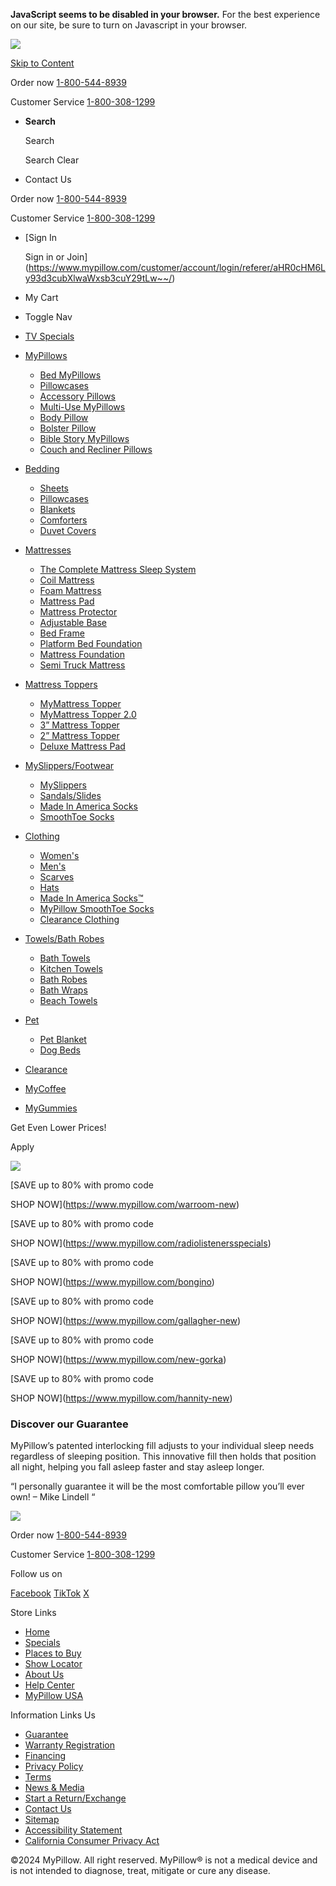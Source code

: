 **JavaScript seems to be disabled in your browser.** For the best experience on our site, be sure to turn on Javascript in your browser.

 [![](https://www.mypillow.com/media/logo/stores/1/websitelogo.png)](https://www.mypillow.com/)

[Skip to Content](#contentarea)

Order now [1-800-544-8939](tel:18005448939)

Customer Service [1-800-308-1299](tel:18003081299)

* **Search**
    
    Search
    
    Search Clear
    
* Contact Us

Order now [1-800-544-8939](tel:18005448939)

Customer Service [1-800-308-1299](tel:18003081299)

* [Sign In
    
    Sign in or Join](https://www.mypillow.com/customer/account/login/referer/aHR0cHM6Ly93d3cubXlwaWxsb3cuY29tLw~~/)
* My Cart
    
* Toggle Nav

* [TV Specials](https://www.mypillow.ca/tv-specials)
* [MyPillows](https://www.mypillow.com/mypillows)
    * [Bed MyPillows](https://www.mypillow.com/mypillows)
    * [Pillowcases](https://www.mypillow.com/bedding/pillowcases)
    * [Accessory Pillows](https://www.mypillow.com/accessory-pillows)
    * [Multi-Use MyPillows](https://www.mypillow.com/multi-use-mypillow)
    * [Body Pillow](https://www.mypillow.com/mybody-pillow)
    * [Bolster Pillow](https://www.mypillow.com/bolster-pillow-w-bolster-pillowcase)
    * [Bible Story MyPillows](https://www.mypillow.com/2-pack-childrens-bible-pillows-offer)
    * [Couch and Recliner Pillows](https://www.mypillow.com/couch-and-recliner-pillows)
* [Bedding](https://www.mypillow.com/bedding)
    * [Sheets](https://www.mypillow.com/bedding)
    * [Pillowcases](https://www.mypillow.com/bedding/pillowcases)
    * [Blankets](https://www.mypillow.com/bedding/blankets)
    * [Comforters](https://www.mypillow.com/bedding/blankets/downcomforters)
    * [Duvet Covers](https://www.mypillow.com/bedding/duvets)
* [Mattresses](https://www.mypillow.com/mattresses)
    * [The Complete Mattress Sleep System](https://www.mypillow.ca/the-complete-mattress-sleep-system)
    * [Coil Mattress](https://www.mypillow.com/mattresses/coil-mattresses)
    * [Foam Mattress](https://www.mypillow.ca/mypillow-foam-mattress)
    * [Mattress Pad](https://www.mypillow.ca/mypillow-deluxemattress-pad)
    * [Mattress Protector](https://www.mypillow.ca/mypillow-mattress-protector)
    * [Adjustable Base](https://www.mypillow.ca/mypillow-adjustable-base)
    * [Bed Frame](https://www.mypillow.ca/mypillow-bed-frame)
    * [Platform Bed Foundation](https://www.mypillow.ca/mattresses/platform-bed-foundation)
    * [Mattress Foundation](https://www.mypillow.ca/mattressfoundation)
    * [Semi Truck Mattress](https://www.mypillow.ca/drivers-dream-truck-mattress)
* [Mattress Toppers](https://www.mypillow.ca/toppers)
    * [MyMattress Topper](https://www.mypillow.com/mymattress-topper-with-free-mypillow-percale-sheets)
    * [MyMattress Topper 2.0](https://www.mypillow.ca/mattress-toppers/3-coil-mattress-topper)
    * [3” Mattress Topper](https://www.mypillow.ca/mattress-toppers/3inchtopper-50off)
    * [2” Mattress Topper](https://www.mypillow.ca/mattress-toppers/2-mattress-topper-new)
    * [Deluxe Mattress Pad](https://www.mypillow.ca/mattress-toppers/mypillow-deluxemattress-pad)
* [MySlippers/Footwear](https://www.mypillow.ca/slipper-specials)
    * [MySlippers](https://www.mypillow.ca/slipper-specials)
    * [Sandals/Slides](https://www.mypillow.com/mypillow-sandals)
    * [Made In America Socks](https://www.mypillow.com/clothing/made-in-america-socks-category)
    * [SmoothToe Socks](https://www.mypillow.com/smoothtoe-socks)
* [Clothing](https://www.mypillow.com/clothing)
    * [Women's](https://www.mypillow.com/clothing/womens-clothing)
    * [Men's](https://www.mypillow.com/clothing/mens-clothing)
    * [Scarves](https://www.mypillow.ca/scarf)
    * [Hats](https://www.mypillow.ca/rib-knitted-hat)
    * [Made In America Socks™](https://www.mypillow.com/clothing/made-in-america-socks-category)
    * [MyPillow SmoothToe Socks](https://www.mypillow.com/mypillow-smoothtoe-socks)
    * [Clearance Clothing](https://www.mypillow.com/clearance-clothing)
* [Towels/Bath Robes](https://www.mypillow.com/bath)
    * [Bath Towels](https://www.mypillow.com/bath/bath-towels)
    * [Kitchen Towels](https://www.mypillow.com/bath/kitchen-towels)
    * [Bath Robes](https://www.mypillow.com/bath/mypillow-bath-robes)
    * [Bath Wraps](https://www.mypillow.com/bath/towel-wraps)
    * [Beach Towels](https://www.mypillow.com/bath/beach-towels)
* [Pet](https://www.mypillow.com/pet)
    * [Pet Blanket](https://www.mypillow.ca/pet-blankets)
    * [Dog Beds](https://www.mypillow.ca/mypillow-for-pets)
* [Clearance](https://www.mypillow.com/clearance-page)
* [MyCoffee](https://www.mypillow.com/mycoffee-options)
* [MyGummies](https://www.mypillow.com/mystore-gummies)

Get Even Lower Prices!

Apply

 ![](https://www.mypillow.com/media/wysiwyg/promotions/free-shipping-75-exclude.jpg)

[](https://www.mypillow.com/the-classic-collection)

[](https://www.mypillow.com/mymattress-topper-with-free-mypillow-percale-sheets)

[](https://www.mypillow.ca/mystore-general-redirect)

   [](https://www.mypillow.com/giza-dreams-sheets)

   [](https://www.mypillow.com/the-classic-collection)

   [](https://www.mypillow.com/bath)

   [](https://www.mypillow.com/bedding)

   [](https://www.mypillow.ca/mymattress-topper-with-free-mypillow-percale-sheets)

   [](https://www.mypillow.com/slipper-specials)

   [](https://www.mypillow.com/mycoffee-options)

   [](https://www.mypillow.com/accessory-pillows)

   [](https://www.mypillow.com/mypillows)

   [](https://www.mypillow.com/bath/kitchen-towels)

   [](https://www.mypillow.com/clothing/made-in-america-socks-category)

   [](https://www.mypillow.ca/mikes-products/what-are-the-odds-br-from-crack-addict-to-ceo)

[SAVE up to 80% with promo code

SHOP NOW](https://www.mypillow.com/warroom-new)

[SAVE up to 80% with promo code

SHOP NOW](https://www.mypillow.com/radiolistenersspecials)

[SAVE up to 80% with promo code

SHOP NOW](https://www.mypillow.com/bongino)

[SAVE up to 80% with promo code

SHOP NOW](https://www.mypillow.com/gallagher-new)

[SAVE up to 80% with promo code

SHOP NOW](https://www.mypillow.com/new-gorka)

[SAVE up to 80% with promo code

SHOP NOW](https://www.mypillow.com/hannity-new)

   [](https://www.mypillow.com/mattresses)

   [](https://www.mypillow.com/pet)

   [](https://www.mypillow.ca/mystore-general-redirect)

   [](https://www.mypillow.ca/mypillow-2-0)

   [](https://www.mypillow.com/couch-and-recliner-pillows)

   [](https://www.mypillow.com/bath/mypillow-bath-robes)

   [](https://www.mypillow.com/pet)

   [](https://www.mypillow.com/smoothtoe-socks)

   [](https://www.mypillow.com/bedding/blankets)

   [](https://www.mypillow.com/mystore-gummies)

   [](https://www.mypillow.ca/toppers)

   [](https://www.mypillow.com/bolster-pillow-w-bolster-pillowcase)

   [](https://www.mypillow.ca/clothing)

   [](https://www.mypillow.com/mikes-products)

   

   [](https://www.mypillow.com/open-box)

   [](https://www.mypillow.com/gift-cards)

   [](https://www.mypillow.com/bath/beach-towels)

   [](https://www.mypillow.com/bedding/blankets)

   [](https://www.mypillow.com/christmas-products)

   [](https://www.mypillow.com/fox)

   [](https://www.mypillow.com/state-fair-specials)

   [](https://www.mypillow.com/smoothtoe-socks)

   [](https://www.mypillow.com/bedding)

### Discover our Guarantee

MyPillow’s patented interlocking fill adjusts to your individual sleep needs regardless of sleeping position. This innovative fill then holds that position all night, helping you fall asleep faster and stay asleep longer.  
  
“I personally guarantee it will be the most comfortable pillow you’ll ever own! – Mike Lindell “

 ![](https://www.mypillow.com/media/logo/default/mypillow-logo-white.png)

Order now [1-800-544-8939](tel:18005448939)

Customer Service [1-800-308-1299](tel:18003081299)

Follow us on

[Facebook](https://www.facebook.com/MyPillow/) [TikTok](https://www.tiktok.com/@mypillowguy) [X](https://twitter.com/MyPillowUSA)

Store Links

* [Home](https://www.mypillow.ca/)
* [Specials](https://www.mypillow.ca/specials)
* [Places to Buy](https://www.mypillow.ca/store-locator)
* [Show Locator](https://www.mypillow.ca/show-locator)
* [About Us](https://www.mypillow.ca/mikes-story)
* [Help Center](https://help.mypillow.com/hc/en-us)
* [MyPillow USA](https://mypillow.com/)

Information Links Us

* [Guarantee](https://www.mypillow.ca/guarantee)
* [Warranty Registration](https://support.mypillow.com/warranty/register)
* [Financing](https://www.mypillow.ca/financing)
* [Privacy Policy](https://www.mypillow.ca/privacy)
* [Terms](https://www.mypillow.ca/terms-conditions)
* [News & Media](https://www.mypillow.ca/news-media)
* [Start a Return/Exchange](https://mypillow.happyreturns.com/)
* [Contact Us](https://support.mypillow.com/?utm_source=mpus&utm_medium=web&utm_campaign=support)
* [Sitemap](https://www.mypillow.ca/site-map)
* [Accessibility Statement](https://www.mypillow.ca/accessibility)
* [California Consumer Privacy Act](https://www.mypillow.ca/california-consumer-privacy-act)

©2024 MyPillow. All right reserved. MyPillow® is not a medical device and is not intended to diagnose, treat, mitigate or cure any disease.